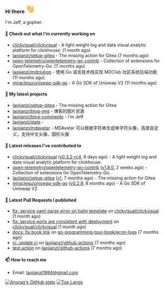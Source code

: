 ### Hi there <img src="https://raw.githubusercontent.com/laojianzi/laojianzi/main/wave.gif" width="30px">

I'm Jeff, a gopher.

#### 👷 Check out what I'm currently working on

- [clickvisual/clickvisual](https://github.com/clickvisual/clickvisual) - A light weight log and data visual analytic platform  for clickhouse. (1 month ago)
- [laojianzi/setup-gitea](https://github.com/laojianzi/setup-gitea) - The missing action for Gitea (7 months ago)
- [open-telemetry/opentelemetry-go-contrib](https://github.com/open-telemetry/opentelemetry-go-contrib) - Collection of extensions for OpenTelemetry-Go. (7 months ago)
- [laojianzi/mdclubgo](https://github.com/laojianzi/mdclubgo) - 使用 Go 语言技术栈实现 MDClub 社区系统后端功能 (11 months ago)
- [miraclesu/uniswap-sdk-go](https://github.com/miraclesu/uniswap-sdk-go) - A Go SDK of Uniswap V2 (11 months ago)

#### 🌱 My latest projects

- [laojianzi/setup-gitea](https://github.com/laojianzi/setup-gitea) - The missing action for Gitea
- [laojianzi/blog-img](https://github.com/laojianzi/blog-img) - 博客的图片资源
- [laojianzi/blog-comments](https://github.com/laojianzi/blog-comments) - I&#39;m Jeff
- [laojianzi/slate](https://github.com/laojianzi/slate) - 
- [laojianzi/mdavatar](https://github.com/laojianzi/mdavatar) - MDAvatar 可以根据字符串生成单字符头像，高度自定义，支持中文头像、圆形头像

#### 🔭 Latest releases I've contributed to

- [clickvisual/clickvisual](https://github.com/clickvisual/clickvisual) ([v0.3.2-rc4](https://github.com/clickvisual/clickvisual/releases/tag/v0.3.2-rc4), 6 days ago) - A light weight log and data visual analytic platform  for clickhouse.
- [open-telemetry/opentelemetry-go-contrib](https://github.com/open-telemetry/opentelemetry-go-contrib) ([v1.8.0](https://github.com/open-telemetry/opentelemetry-go-contrib/releases/tag/v1.8.0), 2 weeks ago) - Collection of extensions for OpenTelemetry-Go.
- [laojianzi/setup-gitea](https://github.com/laojianzi/setup-gitea) ([v1](https://github.com/laojianzi/setup-gitea/releases/tag/v1), 7 months ago) - The missing action for Gitea
- [miraclesu/uniswap-sdk-go](https://github.com/miraclesu/uniswap-sdk-go) ([v0.2.9](https://github.com/miraclesu/uniswap-sdk-go/releases/tag/v0.2.9), 8 months ago) - A Go SDK of Uniswap V2

#### 🔨 Latest Pull Requests I published

- [fix: service yaml parse error on helm template](https://github.com/clickvisual/clickvisual/pull/435) on [clickvisual/clickvisual](https://github.com/clickvisual/clickvisual) (1 month ago)
- [fix: service ports are consistent with deployment](https://github.com/clickvisual/clickvisual/pull/414) on [clickvisual/clickvisual](https://github.com/clickvisual/clickvisual) (1 month ago)
- [docs: fix book link](https://github.com/go-programming-tour-book/error-logs/pull/2) on [go-programming-tour-book/error-logs](https://github.com/go-programming-tour-book/error-logs) (7 months ago)
- [ci: update ci](https://github.com/laojianzi/github-actions/pull/2) on [laojianzi/github-actions](https://github.com/laojianzi/github-actions) (7 months ago)
- [test action](https://github.com/laojianzi/github-actions/pull/1) on [laojianzi/github-actions](https://github.com/laojianzi/github-actions) (7 months ago)

#### 📫 How to reach me

- Email: laojianzi1994@gmail.com

[![Anurag's GitHub stats](https://github-readme-stats.vercel.app/api?username=laojianzi&count_private=true&show_icons=true&theme=vue-dark&include_all_commits=true)](https://github.com/laojianzi/laojianzi)
[![Top Langs](https://github-readme-stats.vercel.app/api/top-langs/?username=laojianzi&theme=vue-dark)](https://github.com/laojianzi/laojianzi)
